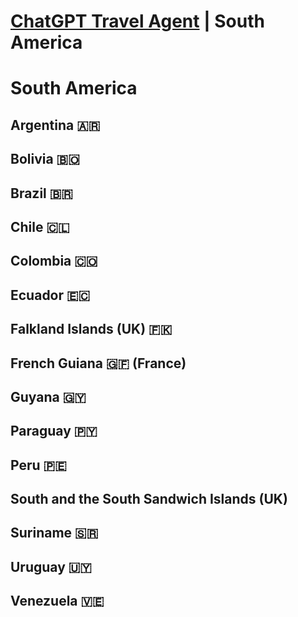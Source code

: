 # [ChatGPT Travel Agent](https://chat.openai.com/) \| South America 
# South America 
## Argentina 🇦🇷 
## Bolivia 🇧🇴 
## Brazil 🇧🇷 
## Chile 🇨🇱 
## Colombia 🇨🇴 
## Ecuador 🇪🇨 
## Falkland Islands (UK) 🇫🇰 
## French Guiana 🇬🇫 (France)
## Guyana 🇬🇾 
## Paraguay 🇵🇾 
## Peru 🇵🇪 
## South and the South Sandwich Islands (UK)
## Suriname 🇸🇷 
## Uruguay 🇺🇾 
## Venezuela 🇻🇪 
